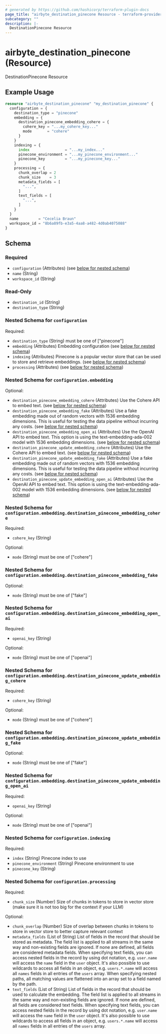 ```yaml
---
# generated by https://github.com/hashicorp/terraform-plugin-docs
page_title: "airbyte_destination_pinecone Resource - terraform-provider-airbyte"
subcategory: ""
description: |-
  DestinationPinecone Resource
---
```


# airbyte_destination_pinecone (Resource)

DestinationPinecone Resource

## Example Usage

```terraform
resource "airbyte_destination_pinecone" "my_destination_pinecone" {
  configuration = {
    destination_type = "pinecone"
    embedding = {
      destination_pinecone_embedding_cohere = {
        cohere_key = "...my_cohere_key..."
        mode       = "cohere"
      }
    }
    indexing = {
      index                = "...my_index..."
      pinecone_environment = "...my_pinecone_environment..."
      pinecone_key         = "...my_pinecone_key..."
    }
    processing = {
      chunk_overlap = 2
      chunk_size    = 3
      metadata_fields = [
        "...",
      ]
      text_fields = [
        "...",
      ]
    }
  }
  name         = "Cecelia Braun"
  workspace_id = "8b6a89fb-e3a5-4aa8-a482-4d0ab4075088"
}
```

<!-- schema generated by tfplugindocs -->
## Schema

### Required

- `configuration` (Attributes) (see [below for nested schema](#nestedatt--configuration))
- `name` (String)
- `workspace_id` (String)

### Read-Only

- `destination_id` (String)
- `destination_type` (String)

<a id="nestedatt--configuration"></a>
### Nested Schema for `configuration`

Required:

- `destination_type` (String) must be one of ["pinecone"]
- `embedding` (Attributes) Embedding configuration (see [below for nested schema](#nestedatt--configuration--embedding))
- `indexing` (Attributes) Pinecone is a popular vector store that can be used to store and retrieve embeddings. (see [below for nested schema](#nestedatt--configuration--indexing))
- `processing` (Attributes) (see [below for nested schema](#nestedatt--configuration--processing))

<a id="nestedatt--configuration--embedding"></a>
### Nested Schema for `configuration.embedding`

Optional:

- `destination_pinecone_embedding_cohere` (Attributes) Use the Cohere API to embed text. (see [below for nested schema](#nestedatt--configuration--embedding--destination_pinecone_embedding_cohere))
- `destination_pinecone_embedding_fake` (Attributes) Use a fake embedding made out of random vectors with 1536 embedding dimensions. This is useful for testing the data pipeline without incurring any costs. (see [below for nested schema](#nestedatt--configuration--embedding--destination_pinecone_embedding_fake))
- `destination_pinecone_embedding_open_ai` (Attributes) Use the OpenAI API to embed text. This option is using the text-embedding-ada-002 model with 1536 embedding dimensions. (see [below for nested schema](#nestedatt--configuration--embedding--destination_pinecone_embedding_open_ai))
- `destination_pinecone_update_embedding_cohere` (Attributes) Use the Cohere API to embed text. (see [below for nested schema](#nestedatt--configuration--embedding--destination_pinecone_update_embedding_cohere))
- `destination_pinecone_update_embedding_fake` (Attributes) Use a fake embedding made out of random vectors with 1536 embedding dimensions. This is useful for testing the data pipeline without incurring any costs. (see [below for nested schema](#nestedatt--configuration--embedding--destination_pinecone_update_embedding_fake))
- `destination_pinecone_update_embedding_open_ai` (Attributes) Use the OpenAI API to embed text. This option is using the text-embedding-ada-002 model with 1536 embedding dimensions. (see [below for nested schema](#nestedatt--configuration--embedding--destination_pinecone_update_embedding_open_ai))

<a id="nestedatt--configuration--embedding--destination_pinecone_embedding_cohere"></a>
### Nested Schema for `configuration.embedding.destination_pinecone_embedding_cohere`

Required:

- `cohere_key` (String)

Optional:

- `mode` (String) must be one of ["cohere"]


<a id="nestedatt--configuration--embedding--destination_pinecone_embedding_fake"></a>
### Nested Schema for `configuration.embedding.destination_pinecone_embedding_fake`

Optional:

- `mode` (String) must be one of ["fake"]


<a id="nestedatt--configuration--embedding--destination_pinecone_embedding_open_ai"></a>
### Nested Schema for `configuration.embedding.destination_pinecone_embedding_open_ai`

Required:

- `openai_key` (String)

Optional:

- `mode` (String) must be one of ["openai"]


<a id="nestedatt--configuration--embedding--destination_pinecone_update_embedding_cohere"></a>
### Nested Schema for `configuration.embedding.destination_pinecone_update_embedding_cohere`

Required:

- `cohere_key` (String)

Optional:

- `mode` (String) must be one of ["cohere"]


<a id="nestedatt--configuration--embedding--destination_pinecone_update_embedding_fake"></a>
### Nested Schema for `configuration.embedding.destination_pinecone_update_embedding_fake`

Optional:

- `mode` (String) must be one of ["fake"]


<a id="nestedatt--configuration--embedding--destination_pinecone_update_embedding_open_ai"></a>
### Nested Schema for `configuration.embedding.destination_pinecone_update_embedding_open_ai`

Required:

- `openai_key` (String)

Optional:

- `mode` (String) must be one of ["openai"]



<a id="nestedatt--configuration--indexing"></a>
### Nested Schema for `configuration.indexing`

Required:

- `index` (String) Pinecone index to use
- `pinecone_environment` (String) Pinecone environment to use
- `pinecone_key` (String)


<a id="nestedatt--configuration--processing"></a>
### Nested Schema for `configuration.processing`

Required:

- `chunk_size` (Number) Size of chunks in tokens to store in vector store (make sure it is not too big for the context if your LLM)

Optional:

- `chunk_overlap` (Number) Size of overlap between chunks in tokens to store in vector store to better capture relevant context
- `metadata_fields` (List of String) List of fields in the record that should be stored as metadata. The field list is applied to all streams in the same way and non-existing fields are ignored. If none are defined, all fields are considered metadata fields. When specifying text fields, you can access nested fields in the record by using dot notation, e.g. `user.name` will access the `name` field in the `user` object. It's also possible to use wildcards to access all fields in an object, e.g. `users.*.name` will access all `names` fields in all entries of the `users` array. When specifying nested paths, all matching values are flattened into an array set to a field named by the path.
- `text_fields` (List of String) List of fields in the record that should be used to calculate the embedding. The field list is applied to all streams in the same way and non-existing fields are ignored. If none are defined, all fields are considered text fields. When specifying text fields, you can access nested fields in the record by using dot notation, e.g. `user.name` will access the `name` field in the `user` object. It's also possible to use wildcards to access all fields in an object, e.g. `users.*.name` will access all `names` fields in all entries of the `users` array.


